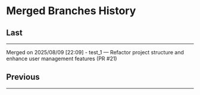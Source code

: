 # Merged Branches History

## Last
---------------------------
Merged on 2025/08/09
[22:09] - test_1 — Refactor project structure and enhance user management features (PR #21)

## Previous
---------------------------
